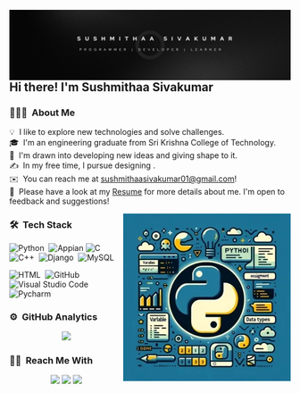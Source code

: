 

<img alt="Night Coding" src="https://github.com/SushmithaaSivakumar/Sushmithaa-Sivakumar/blob/main/Black%20Gradient%20Minimalist%20Corporate%20Business%20Personal%20Profile%20New%20LinkedIn%20Banner.jpg" width='1000' align="left"/><h2>Hi there! I'm Sushmithaa Sivakumar</h2>

<!-- ## 👋 &nbsp;Hi there! I'm Sushmithaa Sivakumar -->

### 👨🏻‍💻 &nbsp;About Me

💡 &nbsp;I like to explore new technologies and solve challenges.\
🎓 &nbsp;I'm an engineering graduate from Sri Krishna College of Technology.\
🌱 &nbsp;I'm drawn into developing new ideas and giving shape to it.\
✍️ &nbsp;In my free time, I pursue designing .\
✉️ &nbsp;You can reach me at sushmithaasivakumar01@gmail.com!\
📄 &nbsp;Please have a look at my [Resume](https://drive.google.com/file/d/1PHbLr5AasiTUHnMBaV3ufZYYd-u8lVgy/view?usp=drive_link) for more details about me. I'm open to feedback and suggestions!

<img alt="Night Coding" src="https://raw.githubusercontent.com/SushmithaaSivakumar/Sushmithaa-Sivakumar/main/python.webp" align="right"/>

### 🛠 &nbsp;Tech Stack

![Python](https://img.shields.io/badge/-Python-05122A?style=flat&logo=python)&nbsp;
![Appian](https://img.shields.io/badge/Appian-black?style=flat-square&logo=Appian&logoColor=blue&logoSize=auto)
![C](https://img.shields.io/badge/-C-05122A?style=flat&logo=C&logoColor=A8B9CC)&nbsp;
![C++](https://img.shields.io/badge/-C++-05122A?style=flat&logo=C%2B%2B&logoColor=00599C)&nbsp;
![Django](https://img.shields.io/badge/-Django-05122A?style=flat&logo=django&logoColor=092E20)&nbsp;
![MySQL](https://img.shields.io/badge/MySQL-black?style=flat-square&logo=mysql&logoSize=auto)

![HTML](https://img.shields.io/badge/-HTML-05122A?style=flat&logo=HTML5)&nbsp;
![GitHub](https://img.shields.io/badge/-GitHub-05122A?style=flat&logo=github)&nbsp;
![Visual Studio Code](https://img.shields.io/badge/-Visual%20Studio%20Code-05122A?style=flat&logo=visual-studio-code&logoColor=007ACC)&nbsp;
![Pycharm](https://img.shields.io/badge/pycharm-black?style=flat-square&logo=pycharm)



### ⚙️ &nbsp;GitHub Analytics

<p align="center">
<a href="https://github.com/AVS1508">
  <img height="180em" src="https://github-readme-streak-stats.herokuapp.com/?user=sushmithaasivakumar&theme=synthwave&hide_border=true"/>
 
</a>
</p>

### 🤝🏻 &nbsp;Reach Me With

<p align="center">
<a href="https://www.linkedin.com/in/sushmithaa-sivakumar-663073209/"><img src="https://img.shields.io/badge/Sushmithaa%20Sivakumar-blue?style=flat-square&logo=linkedin&logoColor=white&logoSize=auto"/></a>
<a href="mailto:sushmithaasivakumar01@gmail.com"><img src="https://img.shields.io/badge/sushmithaasivakumar01%40gmail.com-red?style=flat-square&logo=gmail&logoColor=white&logoSize=auto"/></a>
<a href="https://www.hackerrank.com/profile/sushmithaa_siva1"><img src="https://img.shields.io/badge/Sushmithaa%20Sivakumar-black?style=flat-square&logo=hackerrank&logoColor=green&logoSize=auto"/></a>

</p>

